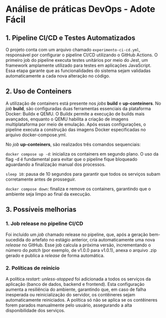 # Análise de práticas DevOps - Adote Fácil

## 1. Pipeline CI/CD e Testes Automatizados

O projeto conta com um arquivo chamado ```experimento-ci-cd.yml```, responsável por configurar o pipeline CI/CD utilizando o GitHub Actions. O primeiro job do pipeline executa testes unitários por meio do Jest, um framework amplamente utilizado para testes em aplicações JavaScript. Essa etapa garante que as funcionalidades do sistema sejam validadas automaticamente a cada nova alteração no código.

## 2. Uso de Conteiners

A utilização de containers está presente nos *jobs* **build** e **up-conteiners**. No *job* **build**, são configuradas duas ferramentas essenciais da plataforma Docker: Buildx e QEMU. O Buildx permite a execução de builds mais avançados, enquanto o QEMU habilita a criação de imagens multiplataforma por meio de emulação. Após essas configurações, o pipeline executa a construção das imagens Docker especificadas no arquivo docker-compose.yml.

No *job* **up-conteiners**, são realizados três comandos sequenciais:

```docker compose up -d```: inicializa os containers em segundo plano. O uso da flag -d é fundamental para evitar que o pipeline fique bloqueado aguardando a finalização manual dos processos.

```sleep 10```: pausa de 10 segundos para garantir que todos os serviços subam corretamente antes de prosseguir.

```docker compose down```: finaliza e remove os containers, garantindo que o ambiente seja limpo ao final da execução.

## 3. Possíveis melhorias

### 1. Job release no pipeline CI/CD

Foi incluído um *job* chamado release no pipeline, que, após a geração bem-sucedida do artefato no estágio anterior, cria automaticamente uma nova *release* no GitHub. Esse job calcula a próxima versão, incrementando o número do *patch* (por exemplo, de v1.0.0 para v1.0.1), anexa o arquivo .zip gerado e publica a *release* de forma automática.

### 2. Políticas de reinício

A política *restart: unless-stopped* foi adicionada a todos os serviços da aplicação (banco de dados, backend e frontend). Esta configuração aumenta a resiliência do ambiente, garantindo que, em caso de falha inesperada ou reinicialização do servidor, os contêineres sejam automaticamente reiniciados. A política só não se aplica se os contêineres forem parados manualmente pelo usuário, assegurando a alta disponibilidade dos serviços.